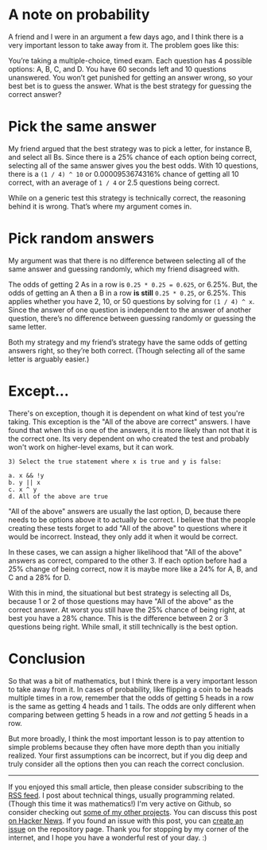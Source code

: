 # A note on probability

A friend and I were in an argument a few days ago, and I think there is a very important lesson to take away from it. The problem goes like this:

You’re taking a multiple-choice, timed exam. Each question has 4 possible options: A, B, C, and D. You have 60 seconds left and 10 questions unanswered. You won’t get punished for getting an answer wrong, so your best bet is to guess the answer. What is the best strategy for guessing the correct answer?

# Pick the same answer

My friend argued that the best strategy was to pick a letter, for instance B, and select all Bs. Since there is a 25% chance of each option being correct, selecting all of the same answer gives you the best odds. With 10 questions, there is a `(1 / 4) ^ 10` or 0.0000953674316% chance of getting all 10 correct, with an average of `1 / 4` or 2.5 questions being correct.

While on a generic test this strategy is technically correct, the reasoning behind it is wrong. That’s where my argument comes in.

# Pick random answers

My argument was that there is no difference between selecting all of the same answer and guessing randomly, which my friend disagreed with.

The odds of getting 2 As in a row is `0.25 * 0.25 = 0.625`, or 6.25%. But, the odds of getting an A then a B in a row **is still** `0.25 * 0.25`, or 6.25%. This applies whether you have 2, 10, or 50 questions by solving for `(1 / 4) ^ x`. Since the answer of one question is independent to the answer of another question, there’s no difference between guessing randomly or guessing the same letter.

Both my strategy and my friend’s strategy have the same odds of getting answers right, so they’re both correct. (Though selecting all of the same letter is arguably easier.)

# Except...

There's on exception, though it is dependent on what kind of test you're taking. This exception is the "All of the above are correct" answers. I have found that when this is one of the answers, it is more likely than not that it is the correct one. Its very dependent on who created the test and probably won't work on higher-level exams, but it can work.

```
3) Select the true statement where x is true and y is false:

a. x && !y
b. y || x
c. x ^ y
d. All of the above are true
```

"All of the above" answers are usually the last option, D, because there needs to be options above it to actually be correct. I believe that the people creating these tests forget to add "All of the above" to questions where it would be incorrect. Instead, they only add it when it would be correct.

In these cases, we can assign a higher likelihood that "All of the above" answers as correct, compared to the other 3. If each option before had a 25% change of being correct, now it is maybe more like a 24% for A, B, and C and a 28% for D.

With this in mind, the situational but best strategy is selecting all Ds, because 1 or 2 of those questions may have "All of the above" as the correct answer. At worst you still have the 25% chance of being right, at best you have a 28% chance. This is the difference between 2 or 3 questions being right. While small, it still technically is the best option.

# Conclusion

So that was a bit of mathematics, but I think there is a very important lesson to take away from it. In cases of probability, like flipping a coin to be heads multiple times in a row, remember that the odds of getting 5 heads in a row is the same as getting 4 heads and 1 tails. The odds are only different when comparing between getting 5 heads in a row and _not_ getting 5 heads in a row.

But more broadly, I think the most important lesson is to pay attention to simple problems because they often have more depth than you initially realized. Your first assumptions can be incorrect, but if you dig deep and truly consider all the options then you can reach the correct conclusion.

---

If you enjoyed this small article, then please consider subscribing to the <a href="/feed.xml" target="_blank">RSS feed</a>. I post about technical things, usually programming related. (Though this time it was mathematics!) I'm very active on Github, so consider checking out [some of my other projects](https://github.com/BD103). You can discuss this post [on Hacker News](https://news.ycombinator.com/item?id=37985322). If you found an issue with this post, you can [create an issue](https://github.com/BD103/bd103.github.io) on the repository page. Thank you for stopping by my corner of the internet, and I hope you have a wonderful rest of your day. :)
